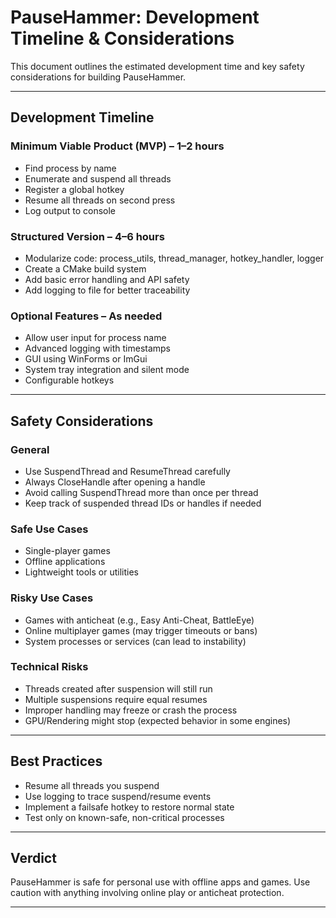 # PauseHammer: Development Timeline & Considerations

This document outlines the estimated development time and key safety considerations for building PauseHammer.

---

## Development Timeline

### Minimum Viable Product (MVP) – 1–2 hours
- Find process by name
- Enumerate and suspend all threads
- Register a global hotkey
- Resume all threads on second press
- Log output to console

### Structured Version – 4–6 hours
- Modularize code: process_utils, thread_manager, hotkey_handler, logger
- Create a CMake build system
- Add basic error handling and API safety
- Add logging to file for better traceability

### Optional Features – As needed
- Allow user input for process name
- Advanced logging with timestamps
- GUI using WinForms or ImGui
- System tray integration and silent mode
- Configurable hotkeys

---

## Safety Considerations

### General
- Use SuspendThread and ResumeThread carefully
- Always CloseHandle after opening a handle
- Avoid calling SuspendThread more than once per thread
- Keep track of suspended thread IDs or handles if needed

### Safe Use Cases
- Single-player games
- Offline applications
- Lightweight tools or utilities

### Risky Use Cases
- Games with anticheat (e.g., Easy Anti-Cheat, BattleEye)
- Online multiplayer games (may trigger timeouts or bans)
- System processes or services (can lead to instability)

### Technical Risks
- Threads created after suspension will still run
- Multiple suspensions require equal resumes
- Improper handling may freeze or crash the process
- GPU/Rendering might stop (expected behavior in some engines)

---

## Best Practices
- Resume all threads you suspend
- Use logging to trace suspend/resume events
- Implement a failsafe hotkey to restore normal state
- Test only on known-safe, non-critical processes

---

## Verdict
PauseHammer is safe for personal use with offline apps and games.
Use caution with anything involving online play or anticheat protection.

---

